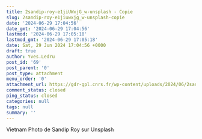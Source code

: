 ```yaml
---
title: 2sandip-roy-e1jiUWxjG_w-unsplash - Copie
slug: 2sandip-roy-e1jiuwxjg_w-unsplash-copie
date: '2024-06-29 17:04:56'
date_gmt: '2024-06-29 17:04:56'
lastmod: '2024-06-29 17:05:18'
lastmod_gmt: '2024-06-29 17:05:18'
date: Sat, 29 Jun 2024 17:04:56 +0000
draft: true
author: Yves.Ledru
post_id: '69'
post_parent: '0'
post_type: attachment
menu_order: '0'
attachment_url: https://gdr-gpl.cnrs.fr/wp-content/uploads/2024/06/2sandip-roy-e1jiUWxjG_w-unsplash-Copie.jpg
comment_status: closed
ping_status: closed
categories: null
tags: null
summary: ''
---
```


Vietnam Photo de Sandip Roy sur Unsplash
